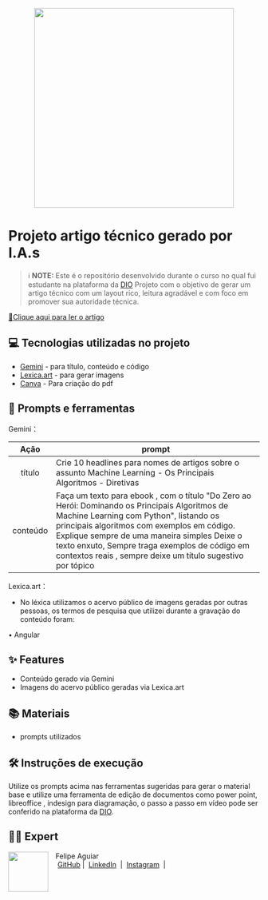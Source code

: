 <p align="center">
  <img 
    src=".github/assets/preview.png"
    width="400"  
  />
</p>

# Projeto artigo técnico gerado por I.A.s

 > ℹ️ **NOTE:** Este é o repositório desenvolvido durante o curso no qual fui estudante na plataforma da [DIO](https://dio.me)
Projeto com o objetivo de gerar um artigo técnico com um layout rico, leitura agradável e com foco em promover sua autoridade técnica.

<a href="https://github.com/mstewart796/prompts-for-article-generate-by-ia/blob/main/.github/assets/Do%20Zero%20ao%20Her%C3%B3i%20Dominando%20os%20Principais%20Algoritmos%20de%20Machine%20Learning%20com%20Python.pdf" title="View PDF now"> 📕Clique aqui para ler o artigo</a>

## 💻 Tecnologias utilizadas no projeto

- [Gemini](https://gemini.google.com/app) - para título, conteúdo e código
- [Lexica.art](https://lexica.art/) - para gerar imagens
- [Canva](https://www.canva.com/) - Para criação do pdf

## 📄 Prompts e ferramentas


Gemini：

|   Ação   | prompt                                                                                                                                                                                                                                                                         |
| :------: | ------------------------------------------------------------------------------------------------------------------------------------------------------------------------------------------------------------------------------------------------------------------------------ |
|  título  | Crie 10 headlines para nomes de artigos sobre o assunto Machine Learning - Os Principais Algoritmos - Diretivas                                                                                                                                                                                                    |
| conteúdo | Faça um texto para ebook , com o título "Do Zero ao Herói: Dominando os Principais Algoritmos de Machine Learning com Python", listando os principais algoritmos com exemplos em código. Explique sempre de uma maneira simples Deixe o texto enxuto, Sempre traga exemplos de código em contextos reais , sempre deixe um título sugestivo por tópico |


Lexica.art：

- No léxica utilizamos o acervo público de imagens geradas por outras pessoas, os termos de pesquisa que utilizei durante a gravação do conteúdo foram:

• Angular



## ✨ Features

- Conteúdo gerado via Gemini
- Imagens do acervo público geradas via Lexica.art

## 📚 Materiais

- prompts utilizados

## 🛠️ Instruções de execução

Utilize os prompts acima nas ferramentas sugeridas para gerar o material base e utilize uma ferramenta de edição de documentos como power point, libreoffice , indesign para diagramação, o passo a passo em vídeo pode ser conferido na plataforma da [DIO](https://dio.me).

## 👨‍💻 Expert

<p>
    <img 
      align=left 
      margin=10 
      width=80 
      src="https://avatars.githubusercontent.com/u/37452836?v=4"
    />
    <p>&nbsp&nbsp&nbspFelipe Aguiar<br>
    &nbsp&nbsp&nbsp
    <a href="https://github.com/felipeAguiarCode">
    GitHub</a>&nbsp;|&nbsp;
    <a href="www.linkedin.com/in/
felipe-exe">LinkedIn</a>
&nbsp;|&nbsp;
    <a href="https://www.instagram.com/felipeaguiar.exe/">
    Instagram</a>
&nbsp;|&nbsp;</p>
</p>
<br/><br/>
<p>
